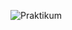 ![Praktikum](https://user-images.githubusercontent.com/92833376/163290871-11fddd36-c622-4808-bb6b-2a0c9e195821.png)
